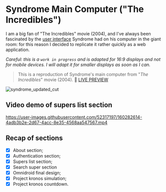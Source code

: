 # Syndrome Main Computer ("The Incredibles")

I am a big fan of "The Incredibles" movie (2004), and I've always been fascinated by the [user interface](https://www.youtube.com/watch?v=IRPI3lSACFc) Syndrome had on his computer in the giant room: for this reason I decided to replicate it rather quickly as a web application.

_Careful: this is a `work in progress` and is adapted for 16:9 displays and not for mobile devices. I will adapt it for smaller displays as soon as I can._

> This is a reproduction of Syndrome's main computer from "*The Incredibles*" movie (2004).
🎦 [LIVE PREVIEW](https://syndromemaincomputer.netlify.app/)

![syndrome_updated_cut](https://user-images.githubusercontent.com/52317197/160282601-9ec89aa0-d215-497f-8113-e5a47f49004a.gif)

<!--![image](https://user-images.githubusercontent.com/52317197/157754765-9203aec4-b867-4dba-b525-46f206dac970.png)-->

## Video demo of supers list section
https://user-images.githubusercontent.com/52317197/160282614-4adb3b2e-2d67-4acc-8e35-4568aa547567.mp4

## Recap of sections
- [x] About section;
- [x] Authentication section;
- [x] Supers list section;
- [x] Search super section
- [x] Omnidroid final design;
- [x] Project kronos simulation;
- [x] Project kronos countdown.
